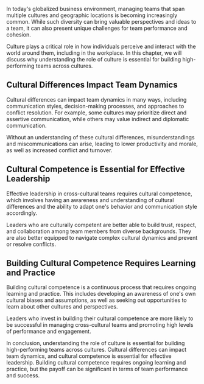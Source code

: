 
In today's globalized business environment, managing teams that span multiple cultures and geographic locations is becoming increasingly common. While such diversity can bring valuable perspectives and ideas to a team, it can also present unique challenges for team performance and cohesion.

Culture plays a critical role in how individuals perceive and interact with the world around them, including in the workplace. In this chapter, we will discuss why understanding the role of culture is essential for building high-performing teams across cultures.

Cultural Differences Impact Team Dynamics
-----------------------------------------

Cultural differences can impact team dynamics in many ways, including communication styles, decision-making processes, and approaches to conflict resolution. For example, some cultures may prioritize direct and assertive communication, while others may value indirect and diplomatic communication.

Without an understanding of these cultural differences, misunderstandings and miscommunications can arise, leading to lower productivity and morale, as well as increased conflict and turnover.

Cultural Competence is Essential for Effective Leadership
---------------------------------------------------------

Effective leadership in cross-cultural teams requires cultural competence, which involves having an awareness and understanding of cultural differences and the ability to adapt one's behavior and communication style accordingly.

Leaders who are culturally competent are better able to build trust, respect, and collaboration among team members from diverse backgrounds. They are also better equipped to navigate complex cultural dynamics and prevent or resolve conflicts.

Building Cultural Competence Requires Learning and Practice
-----------------------------------------------------------

Building cultural competence is a continuous process that requires ongoing learning and practice. This includes developing an awareness of one's own cultural biases and assumptions, as well as seeking out opportunities to learn about other cultures and perspectives.

Leaders who invest in building their cultural competence are more likely to be successful in managing cross-cultural teams and promoting high levels of performance and engagement.

In conclusion, understanding the role of culture is essential for building high-performing teams across cultures. Cultural differences can impact team dynamics, and cultural competence is essential for effective leadership. Building cultural competence requires ongoing learning and practice, but the payoff can be significant in terms of team performance and success.

